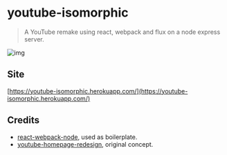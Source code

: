 # youtube-isomorphic
> A YouTube remake using react, webpack and flux on a node express server.

![img](https://d13yacurqjgara.cloudfront.net/users/349291/screenshots/2386471/youtube_1x.jpg)

## Site

[https://youtube-isomorphic.herokuapp.com/](https://youtube-isomorphic.herokuapp.com/)

## Credits
- [react-webpack-node](https://github.com/choonkending/react-webpack-node), used as boilerplate.
- [youtube-homepage-redesign](https://dribbble.com/shots/2386471-Youtube-Homepage-Redesign), original concept.
